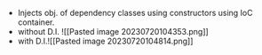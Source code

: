 - Injects obj. of dependency classes using constructors using IoC container.
- without D.I. ![[Pasted image 20230720104353.png]]
-  with D.I.![[Pasted image 20230720104814.png]]


